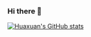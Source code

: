### Hi there 👋

<!--
**yanghuaxuan/yanghuaxuan** is a ✨ _special_ ✨ repository because its `README.md` (this file) appears on your GitHub profile.

Here are some ideas to get you started:

- 🔭 I’m currently working on ...
- 🌱 I’m currently learning ...
- 👯 I’m looking to collaborate on ...
- 🤔 I’m looking for help with ...
- 💬 Ask me about ...
- 📫 How to reach me: ...
- 😄 Pronouns: ...
- ⚡ Fun fact: ...
-->

[![Huaxuan's GitHub stats](https://github-readme-stats.vercel.app/api?username=yanghuaxuan)](https://github.com/anuraghazra/github-readme-stats)
